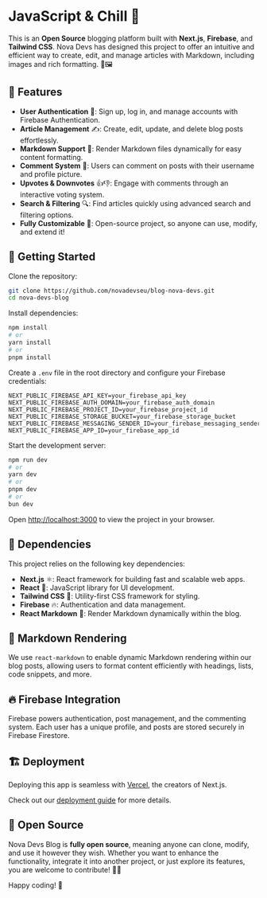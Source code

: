 # JavaScript & Chill 🚀

This is an **Open Source** blogging platform built with **Next.js**, **Firebase**, and **Tailwind CSS**. Nova Devs has designed this project to offer an intuitive and efficient way to create, edit, and manage articles with Markdown, including images and rich formatting. 📝🖼️

## 🌟 Features

- **User Authentication** 🔐: Sign up, log in, and manage accounts with Firebase Authentication.
- **Article Management** ✍️: Create, edit, update, and delete blog posts effortlessly.
- **Markdown Support** 📜: Render Markdown files dynamically for easy content formatting.
- **Comment System** 💬: Users can comment on posts with their username and profile picture.
- **Upvotes & Downvotes** 👍👎: Engage with comments through an interactive voting system.
- **Search & Filtering** 🔍: Find articles quickly using advanced search and filtering options.
- **Fully Customizable** 🎨: Open-source project, so anyone can use, modify, and extend it!

## 🚀 Getting Started

Clone the repository:

```bash
git clone https://github.com/novadevseu/blog-nova-devs.git
cd nova-devs-blog
```

Install dependencies:

```bash
npm install
# or
yarn install
# or
pnpm install
```

Create a `.env` file in the root directory and configure your Firebase credentials:

```env
NEXT_PUBLIC_FIREBASE_API_KEY=your_firebase_api_key
NEXT_PUBLIC_FIREBASE_AUTH_DOMAIN=your_firebase_auth_domain
NEXT_PUBLIC_FIREBASE_PROJECT_ID=your_firebase_project_id
NEXT_PUBLIC_FIREBASE_STORAGE_BUCKET=your_firebase_storage_bucket
NEXT_PUBLIC_FIREBASE_MESSAGING_SENDER_ID=your_firebase_messaging_sender_id
NEXT_PUBLIC_FIREBASE_APP_ID=your_firebase_app_id
```

Start the development server:

```bash
npm run dev
# or
yarn dev
# or
pnpm dev
# or
bun dev
```

Open [http://localhost:3000](http://localhost:3000) to view the project in your browser.

## 🔧 Dependencies

This project relies on the following key dependencies:

- **Next.js** ⚛️: React framework for building fast and scalable web apps.
- **React** 💙: JavaScript library for UI development.
- **Tailwind CSS** 🎨: Utility-first CSS framework for styling.
- **Firebase** 🔥: Authentication and data management.
- **React Markdown** 📝: Render Markdown dynamically within the blog.

## 📝 Markdown Rendering

We use `react-markdown` to enable dynamic Markdown rendering within our blog posts, allowing users to format content efficiently with headings, lists, code snippets, and more.

## 🔥 Firebase Integration

Firebase powers authentication, post management, and the commenting system. Each user has a unique profile, and posts are stored securely in Firebase Firestore.

## 🏗️ Deployment

Deploying this app is seamless with [Vercel](https://vercel.com/), the creators of Next.js.

Check out our [deployment guide](https://nextjs.org/docs/app/building-your-application/deploying) for more details.

## 🎉 Open Source

Nova Devs Blog is **fully open source**, meaning anyone can clone, modify, and use it however they wish. Whether you want to enhance the functionality, integrate it into another project, or just explore its features, you are welcome to contribute! 🤗✨

Happy coding! 🚀
